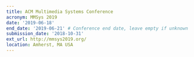 ```yaml
---
title: ACM Multimedia Systems Conference
acronym: MMSys 2019
date: '2019-06-18'
end_date: '2019-06-21' # Conference end date, leave empty if unknown
submission_date: '2018-10-31'
ext_url: http://mmsys2019.org/
location: Amherst, MA USA
---
```

